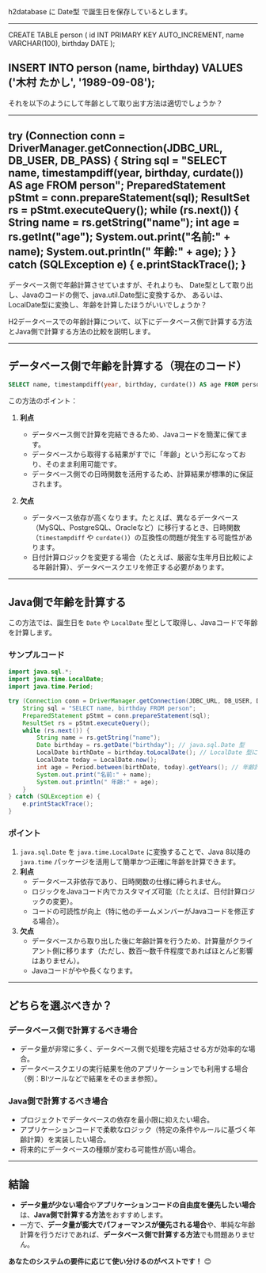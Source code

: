 h2database に Date型 で誕生日を保存しているとします。

--------------------------------------------
CREATE TABLE person (
  id INT PRIMARY KEY AUTO_INCREMENT,
  name VARCHAR(100),
  birthday DATE
);

INSERT INTO person (name, birthday) VALUES ('木村 たかし', '1989-09-08');
--------------------------------------------

それを以下のようにして年齢として取り出す方法は適切でしょうか？

--------------------------------------------
try (Connection conn = DriverManager.getConnection(JDBC_URL, DB_USER, DB_PASS) {
  String sql = "SELECT name, timestampdiff(year, birthday, curdate()) AS age FROM person";
  PreparedStatement pStmt = conn.prepareStatement(sql);
  ResultSet rs = pStmt.executeQuery();
  while (rs.next()) {
    String name = rs.getString("name");
    int age = rs.getInt("age");
    System.out.print("名前:" + name);
    System.out.println(" 年齢:" + age);
  }
} catch (SQLException e) {
  e.printStackTrace();
}
--------------------------------------------

データベース側で年齢計算させていますが、それよりも、
Date型として取り出し、Javaのコードの側で、java.util.Date型に変換するか、
あるいは、LocalDate型に変換し、年齢を計算したほうがいいでしょうか？



H2データベースでの年齢計算について、以下にデータベース側で計算する方法とJava側で計算する方法の比較を説明します。

---

## **データベース側で年齢を計算する（現在のコード）**
```sql
SELECT name, timestampdiff(year, birthday, curdate()) AS age FROM person;
```

この方法のポイント：
1. **利点**
   - データベース側で計算を完結できるため、Javaコードを簡潔に保てます。
   - データベースから取得する結果がすでに「年齢」という形になっており、そのまま利用可能です。
   - データベース側での日時関数を活用するため、計算結果が標準的に保証されます。

2. **欠点**
   - データベース依存が高くなります。たとえば、異なるデータベース（MySQL、PostgreSQL、Oracleなど）に移行するとき、日時関数（`timestampdiff` や `curdate()`）の互換性の問題が発生する可能性があります。
   - 日付計算ロジックを変更する場合（たとえば、厳密な生年月日比較による年齢計算）、データベースクエリを修正する必要があります。

---

## **Java側で年齢を計算する**
この方法では、誕生日を `Date` や `LocalDate` 型として取得し、Javaコードで年齢を計算します。

### **サンプルコード**
```java
import java.sql.*;
import java.time.LocalDate;
import java.time.Period;

try (Connection conn = DriverManager.getConnection(JDBC_URL, DB_USER, DB_PASS)) {
    String sql = "SELECT name, birthday FROM person";
    PreparedStatement pStmt = conn.prepareStatement(sql);
    ResultSet rs = pStmt.executeQuery();
    while (rs.next()) {
        String name = rs.getString("name");
        Date birthday = rs.getDate("birthday"); // java.sql.Date 型
        LocalDate birthDate = birthday.toLocalDate(); // LocalDate 型に変換
        LocalDate today = LocalDate.now();
        int age = Period.between(birthDate, today).getYears(); // 年齢計算
        System.out.print("名前:" + name);
        System.out.println(" 年齢:" + age);
    }
} catch (SQLException e) {
    e.printStackTrace();
}
```

### **ポイント**
1. `java.sql.Date` を `java.time.LocalDate` に変換することで、Java 8以降の `java.time` パッケージを活用して簡単かつ正確に年齢を計算できます。
2. **利点**
   - データベース非依存であり、日時関数の仕様に縛られません。
   - ロジックをJavaコード内でカスタマイズ可能（たとえば、日付計算ロジックの変更）。
   - コードの可読性が向上（特に他のチームメンバーがJavaコードを修正する場合）。
3. **欠点**
   - データベースから取り出した後に年齢計算を行うため、計算量がクライアント側に移ります（ただし、数百〜数千件程度であればほとんど影響はありません）。
   - Javaコードがやや長くなります。

---

## **どちらを選ぶべきか？**

### **データベース側で計算するべき場合**
- データ量が非常に多く、データベース側で処理を完結させる方が効率的な場合。
- データベースクエリの実行結果を他のアプリケーションでも利用する場合（例：BIツールなどで結果をそのまま参照）。

### **Java側で計算するべき場合**
- プロジェクトでデータベースの依存を最小限に抑えたい場合。
- アプリケーションコードで柔軟なロジック（特定の条件やルールに基づく年齢計算）を実装したい場合。
- 将来的にデータベースの種類が変わる可能性が高い場合。

---

## **結論**
- **データ量が少ない場合**や**アプリケーションコードの自由度を優先したい場合**は、**Java側で計算する方法**をおすすめします。
- 一方で、**データ量が膨大でパフォーマンスが優先される場合**や、単純な年齢計算を行うだけであれば、**データベース側で計算する方法**でも問題ありません。

**あなたのシステムの要件に応じて使い分けるのがベストです！** 😊